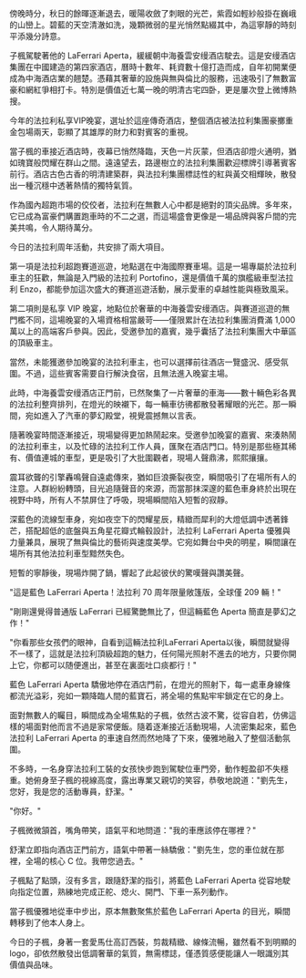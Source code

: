 傍晚時分，秋日的餘暉逐漸退去，暖陽收斂了刺眼的光芒，紫霞如輕紗般掛在巍峨的山巒上。碧藍的天空清澈如洗，幾顆微弱的星光悄然點綴其中，為這寧靜的時刻平添幾分詩意。

子楓駕駛著他的 LaFerrari Aperta，緩緩朝中海養雲安缦酒店駛去。這是安缦酒店集團在中國建造的第四家酒店，曆時十數年、耗資數十億打造而成，自年初開業便成為中海酒店業的翹楚。憑藉其奢華的設施與無與倫比的服務，迅速吸引了無數富豪和網紅爭相打卡。特別是價值近七萬一晚的明清古宅四卧，更是屢次登上微博熱搜。

今年的法拉利私享VIP晚宴，選址於這座傳奇酒店，整個酒店被法拉利集團豪擲重金包場兩天，彰顯了其雄厚的財力和對賓客的重視。

當子楓的車接近酒店時，夜幕已悄然降臨，天色一片灰蒙，但酒店卻燈火通明，猶如瑰寶般閃耀在群山之間。遠遠望去，路邊樹立的法拉利集團歡迎標牌引導著賓客前行。酒店古色古香的明清建築群，與法拉利集團標誌性的紅與黃交相輝映，散發出一種沉穩中透著熱情的獨特氣質。

作為國內超跑市場的佼佼者，法拉利在無數人心中都是絕對的頂尖品牌。多年來，它已成為富豪們購置跑車時的不二之選，而這場盛會更像是一場品牌與客戶間的完美共鳴，令人期待萬分。


今日的法拉利周年活動，共安排了兩大項目。  

第一項是法拉利超跑賽道巡遊，地點選在中海國際賽車場。這是一場專屬於法拉利車主的狂歡，無論是入門級的法拉利 Portofino，還是價值千萬的旗艦級車型法拉利 Enzo，都能參加這次盛大的賽道巡遊活動，展示愛車的卓越性能與極致風采。  

第二項則是私享 VIP 晚宴，地點位於奢華的中海養雲安缦酒店。與賽道巡遊的無門檻不同，這場晚宴的入場資格相當嚴苛——僅限累計在法拉利集團消費滿 1,000 萬以上的高端客戶參與。因此，受邀參加的嘉賓，幾乎囊括了法拉利集團大中華區的頂級車主。  

當然，未能獲邀參加晚宴的法拉利車主，也可以選擇前往酒店一覽盛況、感受氛圍。不過，這些賓客需要自行解決食宿，且無法進入晚宴主場。  

此時，中海養雲安缦酒店正門前，已然聚集了一片奢華的車海——數十輛色彩各異的法拉利整齊排列，在燈光的映襯下，每一輛車彷彿都散發著耀眼的光芒。那一瞬間，宛如進入了汽車的夢幻殿堂，視覺震撼無以言表。  

隨著晚宴時間逐漸接近，現場變得更加熱鬧起來。受邀參加晚宴的嘉賓、來湊熱鬧的法拉利車主，以及忙碌的法拉利工作人員，匯聚在酒店門口。特別是那些極其稀有、價值連城的車型，更是吸引了大批圍觀者，現場人聲鼎沸，熙熙攘攘。  

震耳欲聾的引擎轟鳴聲自遠處傳來，猶如巨浪撕裂夜空，瞬間吸引了在場所有人的注意。人群紛紛轉頭，目光追隨聲音的來源，而當那抹深邃的藍色車身終於出現在視野中時，所有人不禁屏住了呼吸，現場瞬間陷入短暫的寂靜。

深藍色的流線型車身，宛如夜空下的閃耀星辰，精緻而犀利的大燈低調中透著鋒芒，搭配超低的底盤與五角星花瓣式輪毂設計，法拉利 LaFerrari Aperta 優雅與力量兼具，展現了無與倫比的藝術與速度美學。它宛如舞台中央的明星，瞬間讓在場所有其他法拉利車型黯然失色。

短暫的寧靜後，現場炸開了鍋，響起了此起彼伏的驚嘆聲與讚美聲。

"這是藍色 LaFerrari Aperta！法拉利 70 周年限量敞篷版，全球僅 209 輛！"

"剛剛還覺得普通版 LaFerrari 已經驚艷無比了，但這輛藍色 Aperta 簡直是夢幻之作！"

"你看那些女孩們的眼神，自看到這輛法拉利LaFerrari Aperta以後，瞬間就變得不一樣了，這就是法拉利頂級超跑的魅力，任何陽光照射不進去的地方，只要你開上它，你都可以随便進出，甚至在裏面吐口痰都行！"

藍色 LaFerrari Aperta 驕傲地停在酒店門前，在燈光的照射下，每一處車身線條都流光溢彩，宛如一顆降臨人間的藍寶石，將全場的焦點牢牢鎖定在它的身上。  

面對無數人的矚目，瞬間成為全場焦點的子楓，依然古波不驚，從容自若，仿佛這樣的場面對他而言不過是家常便飯。隨着逐漸接近活動現場，人流密集起來，藍色法拉利 LaFerrari Aperta 的車速自然而然地降了下來，優雅地融入了整個活動氛圍。  

不多時，一名身穿法拉利工裝的女孩快步跑到駕駛位車門旁，動作輕盈卻不失穩重。她俯身至子楓的視線高度，露出專業又親切的笑容，恭敬地說道："劉先生，您好，我是您的活動專員，舒潔。"  

"你好。"  

子楓微微頷首，嘴角帶笑，語氣平和地問道："我的車應該停在哪裡？"  

舒潔立即指向酒店正門前方，語氣中帶著一絲驕傲："劉先生，您的車位就在那裡，全場的核心 C 位。我帶您過去。"  

子楓點了點頭，沒有多言，跟隨舒潔的指引，將藍色 LaFerrari Aperta 從容地駛向指定位置，熟練地完成正舵、熄火、開門、下車一系列動作。  

當子楓優雅地從車中步出，原本無數聚焦於藍色 LaFerrari Aperta 的目光，瞬間轉移到了他本人身上。  

今日的子楓，身著一套愛馬仕高訂西裝，剪裁精緻、線條流暢，雖然看不到明顯的 logo，卻依然散發出低調奢華的氣質，無需標誌，僅憑質感便能讓人一眼識別其價值與品味。  